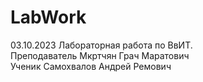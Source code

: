 # LabWork
03.10.2023
Лабораторная работа по ВвИТ.  
Преподаватель Мкртчян Грач Маратович  
Ученик Самохвалов Андрей Ремович  
